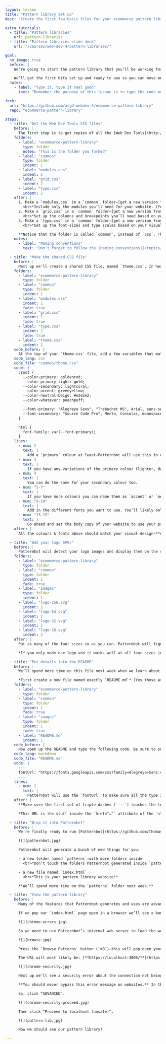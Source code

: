 ```yaml
---
layout: lesson
title: "Pattern library set up"
desc: "Create the first few basic files for your ecommerce pattern library and use Patternbot to generate the component website."

extra_tutorials:
  - title: "Pattern libraries"
    url: pattern-libraries
  - title: "Pattern libraries slide deck"
    url: "/courses/web-dev-4/pattern-libraries/"

goal:
  no_image: true
  before: |
    We’re going to start the pattern library that you’ll be working for the rest of the term in this lesson.

    We’ll get the first bits set up and ready to use so you can move onto styling the typography.
  notes:
    - label: "Type it, type it real good"
      text: "Remember the purpose of this lesson is to type the code out yourself—build up that muscle memory in your fingers!"

fork:
  url: "https://github.com/acgd-webdev-4/ecommerce-pattern-library"
  repo: "ecommerce-pattern-library"

steps:
  - title: "Get the Web Dev Tools CSS files"
    before: |
      The first step is to get copies of all the [Web Dev Tools](http://web-dev.tools/).
    folders:
      - label: "ecommerce-pattern-library"
        type: folder
        notes: "This is the folder you forked"
      - label: "common"
        type: folder
        indent: 1
      - label: "modules.css"
        indent: 2
      - label: "grid.css"
        indent: 2
      - label: "type.css"
        indent: 2
    after: |
      1. Make a `modules.css` in a `common` folder—[get a new version from Modulifier](https://modulifier.web-dev.tools/).
        <br>*Include only the modules you’ll need for your website. (You can always add more later.)*
      2. Make a `grid.css` in a `common` folder—[get a new version from Gridifier](https://gridifier.web-dev.tools/).
        <br>*Set up the columns and breakpoints you’ll need based on your wireframes.*
      3. Make a `type.css` in a `common` folder—[get a new version from Typografier](https://typografier.web-dev.tools/).
        <br>*Set up the font-sizes and type scales based on your visual design choices.*

      **Notice that the folder is called `common`, instead of `css`. This is because the CSS in this folder is common to every single pattern in the library.**
    notes:
      - label: "Naming conventions"
        text: "Don’t forget to follow the [naming conventions](/topics/naming-paths-cheat-sheet/#naming-conventions)."

  - title: "Make the shared CSS file"
    before: |
      Next up we’ll create a shared CSS file, named `theme.css`. In here we’ll be putting a bunch of CSS variables and styling the general typographic tags for your website.
    folders:
      - label: "ecommerce-pattern-library"
        type: folder
      - label: "common"
        type: folder
        indent: 1
      - label: "modules.css"
        indent: 2
        fade: true
      - label: "grid.css"
        indent: 2
        fade: true
      - label: "type.css"
        indent: 2
        fade: true
      - label: "theme.css"
        indent: 2
    code_before: |
      At the top of your `theme.css` file, add a few variables that match the visual design of your eCommerce website.
    code_lang: css
    code_file: "common/theme.css"
    code: |
      :root {
        --color-primary: goldenrod;
        --color-primary-light: gold;
        --color-secondary: lightcoral;
        --color-accent: greenyellow;
        --color-neutral-beige: #e2e2e2;
        --color-whatever: peachpuff;

        --font-primary: "Alegreya Sans", "Trebuchet MS", Arial, sans-serif;
        --font-secondary: "Source Code Pro", Menlo, Consolas, monospace;
      }

      html {
        font-family: var(--font-primary);
      }
    lines:
      - num: 2
        text: |
          Add a `primary` colour at least—Patternbot will use this in different situations.
      - num: 3
        text: |
          If you have any variations of the primary colour (lighter, darker, tints, shades, etc.) name those similarly with descriptive words.
      - num: 4
        text: |
          You can do the same for your secondary colour too.
      - num: "5-7"
        text: |
          If you have more colours you can name them as `accent` or `neutral` colours, or just give them any ol’ name.
      - num: "9-10"
        text: |
          Add in the different fonts you want to use. You’ll likely only need a `primary` & `secondary` font for your website. You can do `accent` font families too.
      - num: "13-15"
        text: |
          Go ahead and set the body copy of your website to use your primary font.
    after: |
      All the colours & fonts above should match your visual design—**don’t just copy these values, they’re wrong.**

  - title: "Add your logo SVGs"
    before: |
      Patternbot will detect your logo images and display them on the screen, so let’s add those into your pattern library folder.
    folders:
      - label: "ecommerce-pattern-library"
        type: folder
      - label: "common"
        type: folder
        indent: 1
        fade: true
      - label: "images"
        type: folder
        indent: 1
      - label: "logo-256.svg"
        indent: 2
      - label: "logo-64.svg"
        indent: 2
      - label: "logo-32.svg"
        indent: 2
      - label: "logo-16.svg"
        indent: 2
    after: |
      Put as many of the four sizes in as you can. Patternbot will figure out which are available and display those.

      *If you only made one logo and it works well at all four sizes just name it `logo.svg`*

  - title: "Put details into the README"
    before: |
      We’ll spend more time on this file next week when we learn about [Markdown](/topics/markdown/). But for this week we’re going to put one line of code in it, just so our typography works properly.

      *First create a new file named exactly `README.md`* (Yes those are capital letters—gasp!)
    folders:
      - label: "ecommerce-pattern-library"
        type: folder
      - label: "common"
        type: folder
        indent: 1
        fade: true
      - label: "images"
        type: folder
        indent: 1
        fade: true
      - label: "README.md"
        indent: 1
    code_before: |
      Now open up the README and type the following code. Be sure to substitute this Google Font URL with your own. *Typekit works too.*
    code_lang: markdown
    code_file: "README.md"
    code: |
      ---
      fontUrl: "https://fonts.googleapis.com/css?family=Alegreya+Sans:400,400i,700|Source+Code+Pro:400,700"
      ---
    lines:
      - num: 2
        text: |
          Patternbot will use the `fontUrl` to make sure all the type in the builtin patterns is rendered in the correct font family. It will also use the weights and styles provided by the font service to display in the pattern library.
    after: |
      **Make sure the first set of triple dashes (`---`) touches the top of your file—it should be the very first thing.**

      *This URL is the stuff inside the `href="…"` attribute of the `<link>` tag that Google/Typekit gives you.*

  - title: "Drop it into Patternbot"
    before: |
      We’re finally ready to run [Patternbot](https://github.com/thomasjbradley/patternbot). Drag and drop your `ecommerce-pattern-library` folder into Patternbot’s window.

      ![](patternbot.jpg)

      Patternbot will generate a bunch of new things for you:

      - a new folder named `patterns`—with more folders inside
        <br>*Don’t touch the folders Patternbot generated inside `patterns`—they’ll just get replaced.*

      - a new file named `index.html`
        <br>*This is your pattern library website!*

      **We’ll spend more time on the `patterns` folder next week.**

  - title: "View the pattern library"
    before: |
      Many of the features that Patternbot generates and uses are advanced features of browsers and require a web server to function properly.

      If we pop our `index.html` page open in a browser we’ll see a bunch of error messages—and it won’t work quite right.

      ![](chrome-errors.jpg)

      So we need to use Patternbot’s internal web server to load the website.

      ![](browse.jpg)

      Press the `Browse Patterns` button (`⌘B`)—this will pop open your default browser with the URL to your pattern library running over with a web server.

      The URL will most likely be: [**https://localhost:3000/**](https://localhost:3000/)

      ![](chrome-security.jpg)

      Next up we’ll see a security error about the connection not being private. The browser doesn’t believe the HTTPS certificate Patternbot uses is secure because it wasn’t signed by an authority.

      **You should never bypass this error message on websites.** In this situation it’s okay because we’re loading our “localhost” testing server.

      So, click “ADVANCED”.

      ![](chrome-security-proceed.jpg)

      Then click “Proceed to localhost (unsafe)”.

      ![](pattern-lib.jpg)

      Now we should see our pattern library!

---
```

